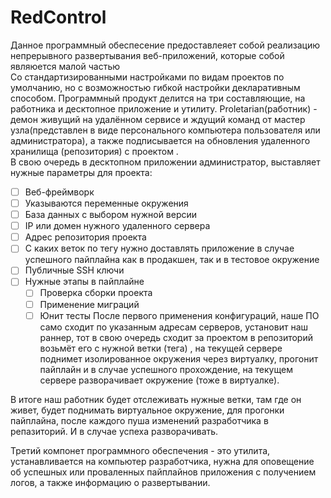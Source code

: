 # RedControl

Данное программный обеспесение предоставлеяет собой реализацию непрерывного развертывания веб-приложений, которые собой являюется малой частью   
Со стандартизированными настройками по видам проектов по умолчанию, но с возможностью гибкой настройки декларативным способом.  Программный продукт делится на три составляющие, на работника и десктопное приложение и утилиту. Proletarian(работник) - демон живущий на удалённом сервисе и ждущий команд от мастер узла(представлен в виде персонального компьютера пользователя или администратора), а также подписывается на обновления удаленного хранилища (репозитория) с проектом .  
В свою очередь в десктопном приложении администратор, выставляет нужные параметры для проекта:
- [ ] Веб-фреймворк
- [ ] Указываются переменные окружения
- [ ] База данных  с выбором нужной версии
- [ ] IP или домен нужного удаленного сервера
- [ ] Адрес репозитория проекта
- [ ] С каких веток по тегу нужно доставлять приложение в случае успешного пайплайна как в продакшен, так и в тестовое окружение
- [ ] Публичные SSH ключи
- [ ] Нужные этапы в пайплайне
    - [ ] Проверка сборки проекта
    - [ ] Применение миграций
    - [ ] Юнит тесты 
После первого применения конфигураций, наше ПО само сходит по указанным адресам серверов, установит наш раннер, тот в свою очередь сходит за проектом в репозиторий возьмёт его с нужной ветки (тега) , на текущей сервере поднимет изолированное окружения через виртуалку, прогонит пайплайн и в случае успешного прохождение, на текущем сервере разворачивает окружение (тоже в виртуалке).

В итоге наш работник будет отслеживать нужные ветки, там где он живет, будет поднимать виртуальное окружение, для прогонки пайплайна, после каждого пуша изменений разработчика в репазиторий. И в случае успеха разворачивать. 

Третий компонет программного обеспечения - это утилита, устанавливается на компьютер разработчика, нужна для оповещение об успешных или проваленных пайплайнов приложения с получением логов, а также информацию о развертывании.
